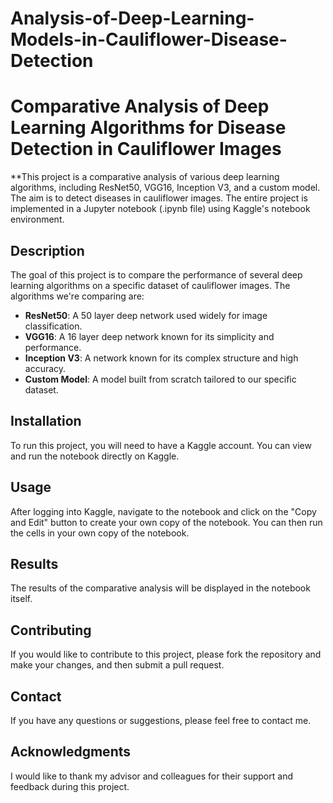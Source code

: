 # Analysis-of-Deep-Learning-Models-in-Cauliflower-Disease-Detection
# Comparative Analysis of Deep Learning Algorithms for Disease Detection in Cauliflower Images

**This project is a comparative analysis of various deep learning algorithms, including ResNet50, VGG16, Inception V3, and a custom model. The aim is to detect diseases in cauliflower images. The entire project is implemented in a Jupyter notebook (.ipynb file) using Kaggle's notebook environment.

## Description

The goal of this project is to compare the performance of several deep learning algorithms on a specific dataset of cauliflower images. The algorithms we're comparing are:

- **ResNet50**: A 50 layer deep network used widely for image classification.
- **VGG16**: A 16 layer deep network known for its simplicity and performance.
- **Inception V3**: A network known for its complex structure and high accuracy.
- **Custom Model**: A model built from scratch tailored to our specific dataset.

## Installation

To run this project, you will need to have a Kaggle account. You can view and run the notebook directly on Kaggle.

## Usage

After logging into Kaggle, navigate to the notebook and click on the "Copy and Edit" button to create your own copy of the notebook. You can then run the cells in your own copy of the notebook.

## Results

The results of the comparative analysis will be displayed in the notebook itself.

## Contributing

If you would like to contribute to this project, please fork the repository and make your changes, and then submit a pull request.

## Contact

If you have any questions or suggestions, please feel free to contact me.

## Acknowledgments

I would like to thank my advisor and colleagues for their support and feedback during this project.
